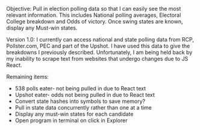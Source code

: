 
Objective:
Pull in election polling data so that I can easily see the most relevant
information. This includes National polling averages, Electoral College
breakdown and Odds of victory. Once swing states are known, display any
Must-win states.

Version 1.0:
I currently can access national and state polling data from RCP, Pollster.com,
PEC and part of the Upshot. I have used this data to give the breakdowns I
previously described. Unfortunately, I am being held back by my inability to
scrape text from websites that undergo changes due to JS React.

Remaining items:
-  538 polls eater- not being pulled in due to React text
-  Upshot eater- odds not being pulled in due to React text
-  Convert state hashes into symbols to save memory?
-  Pull in state data concurrently rather than one at a time
-  Display any must-win states for each candidate
-  Open program in terminal on click in Explorer
